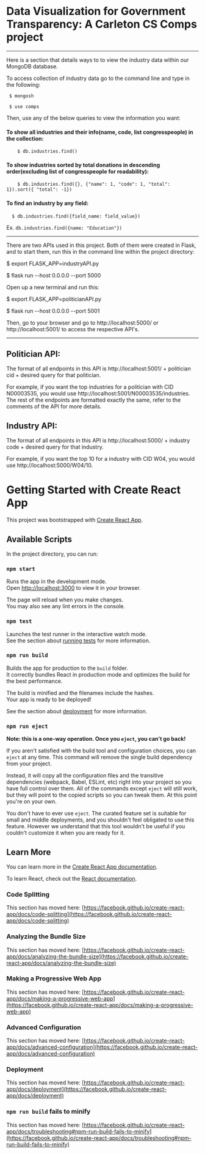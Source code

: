 # Data Visualization for Government Transparency: A Carleton CS Comps project #

---
Here is a section that details ways to to view the industry data within our MongoDB database.

To access collection of industry data go to the command line and type in the following:
 ```
  $ mongosh
  
  $ use comps
  ```

Then, use any of the below queries to view the information you want:

#### To show all industries and their info(name, code, list congresspeople) in the collection:

```
	$ db.industries.find()
```

#### To show industries sorted by total donations in descending order(excluding list of congresspeople for readability):

```
	$ db.industries.find({}, {"name": 1, "code": 1, "total": 1}).sort({ "total": -1})
```

#### To find an industry by any field:
```
  $ db.industries.find({field_name: field_value})
```

Ex. ```db.industries.find({name: "Education"})```
  
---

There are two APIs used in this project. Both of them were created in Flask, and to start them, run this in the command line within the project directory:

$ export FLASK_APP=industryAPI.py

$ flask run --host 0.0.0.0 --port 5000

Open up a new terminal and run this:

$ export FLASK_APP=politicianAPI.py

$ flask run --host 0.0.0.0 --port 5001

Then, go to your browser and go to http://localhost:5000/ or http://localhost:5001/ to access the respective API's. 

___

## Politician API:

The format of all endpoints in this API is http://localhost:5001/ + politician cid + desired query for that politician.

For example, if you want the top industries for a politician with CID N00003535, you would use http://localhost:5001/N00003535/industries. The rest of the endpoints are formatted exactly the same, refer to the comments of the API for more details.

## Industry API:

The format of all endpoints in this API is http://localhost:5000/ + industry code + desired query for that industry.

For example, if you want the top 10 for a industry with CID W04, you would use http://localhost:5000/W04/10. 

# Getting Started with Create React App

This project was bootstrapped with [Create React App](https://github.com/facebook/create-react-app).

## Available Scripts

In the project directory, you can run:

### `npm start`

Runs the app in the development mode.\
Open [http://localhost:3000](http://localhost:3000) to view it in your browser.

The page will reload when you make changes.\
You may also see any lint errors in the console.

### `npm test`

Launches the test runner in the interactive watch mode.\
See the section about [running tests](https://facebook.github.io/create-react-app/docs/running-tests) for more information.

### `npm run build`

Builds the app for production to the `build` folder.\
It correctly bundles React in production mode and optimizes the build for the best performance.

The build is minified and the filenames include the hashes.\
Your app is ready to be deployed!

See the section about [deployment](https://facebook.github.io/create-react-app/docs/deployment) for more information.

### `npm run eject`

**Note: this is a one-way operation. Once you `eject`, you can't go back!**

If you aren't satisfied with the build tool and configuration choices, you can `eject` at any time. This command will remove the single build dependency from your project.

Instead, it will copy all the configuration files and the transitive dependencies (webpack, Babel, ESLint, etc) right into your project so you have full control over them. All of the commands except `eject` will still work, but they will point to the copied scripts so you can tweak them. At this point you're on your own.

You don't have to ever use `eject`. The curated feature set is suitable for small and middle deployments, and you shouldn't feel obligated to use this feature. However we understand that this tool wouldn't be useful if you couldn't customize it when you are ready for it.

## Learn More

You can learn more in the [Create React App documentation](https://facebook.github.io/create-react-app/docs/getting-started).

To learn React, check out the [React documentation](https://reactjs.org/).

### Code Splitting

This section has moved here: [https://facebook.github.io/create-react-app/docs/code-splitting](https://facebook.github.io/create-react-app/docs/code-splitting)

### Analyzing the Bundle Size

This section has moved here: [https://facebook.github.io/create-react-app/docs/analyzing-the-bundle-size](https://facebook.github.io/create-react-app/docs/analyzing-the-bundle-size)

### Making a Progressive Web App

This section has moved here: [https://facebook.github.io/create-react-app/docs/making-a-progressive-web-app](https://facebook.github.io/create-react-app/docs/making-a-progressive-web-app)

### Advanced Configuration

This section has moved here: [https://facebook.github.io/create-react-app/docs/advanced-configuration](https://facebook.github.io/create-react-app/docs/advanced-configuration)

### Deployment

This section has moved here: [https://facebook.github.io/create-react-app/docs/deployment](https://facebook.github.io/create-react-app/docs/deployment)

### `npm run build` fails to minify

This section has moved here: [https://facebook.github.io/create-react-app/docs/troubleshooting#npm-run-build-fails-to-minify](https://facebook.github.io/create-react-app/docs/troubleshooting#npm-run-build-fails-to-minify)

